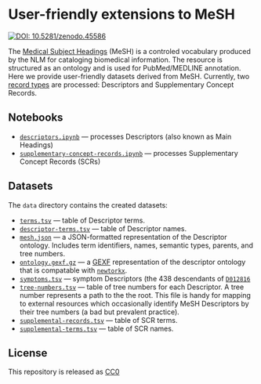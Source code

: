 # User-friendly extensions to MeSH

[![DOI: 10.5281/zenodo.45586](https://zenodo.org/badge/doi/10.5281/zenodo.45586.svg)](https://doi.org/10.5281/zenodo.45586 "Zenodo deposition of v1.0")

The [Medical Subject Headings](https://www.nlm.nih.gov/mesh/) (MeSH) is a controled vocabulary produced by the NLM for cataloging biomedical information. The resource is structured as an ontology and is used for PubMed/MEDLINE annotation. Here we provide user-friendly datasets derived from MeSH. Currently, two [record types](https://www.nlm.nih.gov/mesh/intro_record_types.html "MeSH Record Types") are processed: Descriptors and Supplementary Concept Records.


## Notebooks

+ [`descriptors.ipynb`](descriptors.ipynb) — processes Descriptors (also known as Main Headings)
+ [`supplementary-concept-records.ipynb`](supplementary-concept-records.ipynb) — processes Supplementary Concept Records (SCRs)

## Datasets

The `data` directory contains the created datasets:

+ [`terms.tsv`](data/terms.tsv) — table of Descriptor terms.
+ [`descriptor-terms.tsv`](data/descriptor-terms.tsv) — table of Descriptor names.
+ [`mesh.json`](data/mesh.json) — a JSON-formatted representation of the Descriptor ontology. Includes term identifiers, names, semantic types, parents, and tree numbers.
+ [`ontology.gexf.gz`](data/ontology.gexf.gz) — a [GEXF](https://gephi.org/gexf/format/) representation of the descriptor ontology that is compatable with [`newtorkx`](https://networkx.github.io/).
+ [`symptoms.tsv`](data/symptoms.tsv) — symptom Descriptors (the 438 descendants of [`D012816`](http://www.ncbi.nlm.nih.gov/mesh/D012816 "MeSH Descriptor: Signs and Symptoms")
+ [`tree-numbers.tsv`](data/tree-numbers.tsv) — table of tree numbers for each Descriptor. A tree number represents a path to the the root. This file is handy for mapping to external resources which occasionally identify MeSH Descriptors by their tree numbers (a bad but prevalent practice).
+ [`supplemental-records.tsv`](data/supplemental-records.tsv) — table of SCR terms.
+ [`supplemental-terms.tsv`](data/supplemental-terms.tsv) — table of SCR names.

## License

This repository is released as [CC0](https://creativecommons.org/publicdomain/zero/1.0/ "Creative Commoms · CC0 1.0 Universal · Public Domain Dedication")
